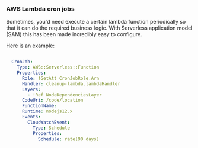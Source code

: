 ### AWS Lambda cron jobs
Sometimes, you'd need execute a certain lambda function periodically so that it can do the required business logic.
With Serverless application model (SAM) this has been made incredibly easy to configure.

Here is an example:

```yaml

  CronJob:
    Type: AWS::Serverless::Function
    Properties:
      Role: !GetAtt CronJobRole.Arn
      Handler: cleanup-lambda.lambdaHandler
      Layers:
        - !Ref NodeDependenciesLayer
      CodeUri: /code/location
      FunctionName: 
      Runtime: nodejs12.x
      Events:
        CloudWatchEvent:
          Type: Schedule
          Properties:
            Schedule: rate(90 days)

```
